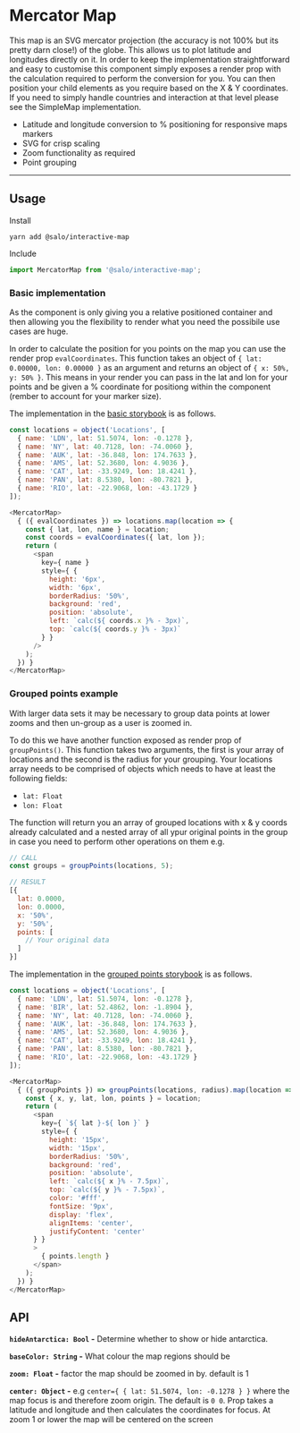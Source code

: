 # Mercator Map

This map is an SVG mercator projection (the accuracy is not 100% but its pretty darn close!) of the globe. This allows us to plot latitude and longitudes directly on it. In order to keep the implementation straightforward and easy to customise this component simply exposes a render prop with the calculation required to perform the conversion for you. You can then position your child elements as you require based on the X & Y coordinates. If you need to simply handle countries and interaction at that level please see the SimpleMap implementation.

- Latitude and longitude conversion to % positioning for responsive maps markers
- SVG for crisp scaling
- Zoom functionality as required
- Point grouping
-------

## Usage

Install
```
yarn add @salo/interactive-map
```

Include
```javascript
import MercatorMap from '@salo/interactive-map';
```

### Basic implementation

As the component is only giving you a relative positioned container and then allowing you the flexibility to render what you need the possibile use cases are huge.

In order to calculate the position for you points on the map you can use the render prop `evalCoordinates`. This function takes an object of `{ lat: 0.00000, lon: 0.00000 }` as an argument and returns an object of `{ x: 50%, y: 50% }`. This means in your render you can pass in the lat and lon for your points and be given a % coordinate for positiong within the component (rember to account for your marker size).

The implementation in the [basic storybook](https://salo-creative.github.io/react-interactive-map/?selectedKind=Mercator%20Map&selectedStory=Basic) is as follows. 

```javascript
const locations = object('Locations', [
  { name: 'LDN', lat: 51.5074, lon: -0.1278 },
  { name: 'NY', lat: 40.7128, lon: -74.0060 },
  { name: 'AUK', lat: -36.848, lon: 174.7633 },
  { name: 'AMS', lat: 52.3680, lon: 4.9036 },
  { name: 'CAT', lat: -33.9249, lon: 18.4241 },
  { name: 'PAN', lat: 8.5380, lon: -80.7821 },
  { name: 'RIO', lat: -22.9068, lon: -43.1729 }
]);
```

```javascript
<MercatorMap>
  { ({ evalCoordinates }) => locations.map(location => {
    const { lat, lon, name } = location;
    const coords = evalCoordinates({ lat, lon });
    return (
      <span
        key={ name }
        style={ {
          height: '6px',
          width: '6px',
          borderRadius: '50%',
          background: 'red',
          position: 'absolute',
          left: `calc(${ coords.x }% - 3px)`,
          top: `calc(${ coords.y }% - 3px)`
        } }
      />
    );
  }) }
</MercatorMap>
```

### Grouped points example

With larger data sets it may be necessary to group data points at lower zooms and then un-group as a user is zoomed in. 

To do this we have another function exposed as render prop of `groupPoints()`. This function takes two arguments, the first is your array of locations and the second is the radius for your grouping. Your locations array needs to be comprised of objects which needs to have at least the following fields:

- `lat: Float`
- `lon: Float`

The function will return you an array of grouped locations with x & y coords already calculated and a nested array of all ypur original points in the group in case you need to perform other operations on them e.g.

```javascript
// CALL
const groups = groupPoints(locations, 5);

// RESULT
[{
  lat: 0.0000, 
  lon: 0.0000, 
  x: '50%', 
  y: '50%',
  points: [
    // Your original data
  ]
}]

```

The implementation in the [grouped points storybook](https://salo-creative.github.io/react-interactive-map/?selectedKind=Mercator%20Map&selectedStory=Grouped%20points) is as follows. 

```javascript
const locations = object('Locations', [
  { name: 'LDN', lat: 51.5074, lon: -0.1278 },
  { name: 'BIR', lat: 52.4862, lon: -1.8904 },
  { name: 'NY', lat: 40.7128, lon: -74.0060 },
  { name: 'AUK', lat: -36.848, lon: 174.7633 },
  { name: 'AMS', lat: 52.3680, lon: 4.9036 },
  { name: 'CAT', lat: -33.9249, lon: 18.4241 },
  { name: 'PAN', lat: 8.5380, lon: -80.7821 },
  { name: 'RIO', lat: -22.9068, lon: -43.1729 }
]);
```

```javascript
<MercatorMap>
  { ({ groupPoints }) => groupPoints(locations, radius).map(location => {
    const { x, y, lat, lon, points } = location;
    return (
      <span
        key={ `${ lat }-${ lon }` }
        style={ {
          height: '15px',
          width: '15px',
          borderRadius: '50%',
          background: 'red',
          position: 'absolute',
          left: `calc(${ x }% - 7.5px)`,
          top: `calc(${ y }% - 7.5px)`,
          color: '#fff',
          fontSize: '9px',
          display: 'flex',
          alignItems: 'center',
          justifyContent: 'center'
      } }
      >
        { points.length }
      </span>
    );
  }) }
</MercatorMap>
```

## API

**`hideAntarctica: Bool` -** Determine whether to show or hide antarctica.

**`baseColor: String` -** What colour the map regions should be

**`zoom: Float` -** factor the map should be zoomed in by. default is 1

**`center: Object` -** e.g `center={ { lat: 51.5074, lon: -0.1278 } }` where the map focus is and therefore zoom origin. The default is `0 0`. Prop takes a latitude and longitude and then calculates the coordinates for focus. At zoom 1 or lower the map will be centered on the screen
